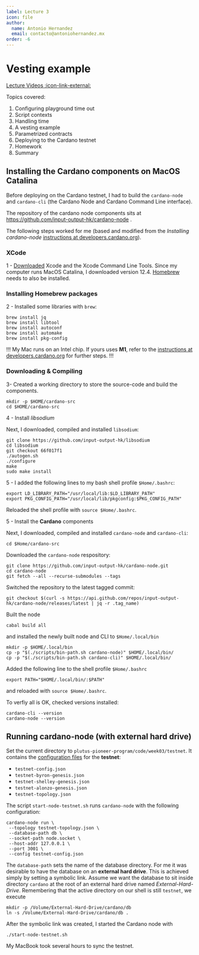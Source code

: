 ```yaml
---
label: Lecture 3
icon: file
author:
  name: Antonio Hernandez
  email: contacto@antoniohernandez.mx
order: -6
---
```


# Vesting example

[Lecture Videos :icon-link-external:](https://www.youtube.com/playlist?list=PLNEK_Ejlx3x2zxcfoVGARFExzOHwXFCCL)

Topics covered:

1. Configuring playground time out
2. Script contexts
3. Handling time
4. A vesting example
5. Parametrized contracts
6. Deploying to the Cardano testnet
7. Homework
8. Summary


## Installing the Cardano components on **MacOS Catalina**

Before deploying on the Cardano testnet, I had to build the `cardano-node` and
`cardano-cli` (the Cardano Node and Cardano Command Line interface).

The repository of the cardano node components sits at 
https://github.com/input-output-hk/cardano-node .

The following steps worked for me (based and modified from the *Installing
cardano-node* [instructions at
developers.cardano.org](https://developers.cardano.org/docs/get-started/installing-cardano-node/)).

### XCode

1 - [Downloaded](https://developer.apple.com/xcode/) Xcode and the Xcode
Command Line Tools.  Since my computer runs MacOS Catalina, I downloaded
version 12.4.  [Homebrew](https://brew.sh/) needs to also be installed.

### Installing Homebrew packages

2 - Installed some libraries with `brew`:

```
brew install jq
brew install libtool
brew install autoconf
brew install automake
brew install pkg-config
```

!!!
My Mac runs on an Intel chip.  If yours uses **M1**, refer to the
[instructions at
developers.cardano.org](https://deve\lopers.cardano.org/docs/get-started/installing-cardano-node/)
for further steps.
!!!

### Downloading & Compiling

3- Created a working directory to store the source-code and build the
components.

```
mkdir -p $HOME/cardano-src
cd $HOME/cardano-src
```

4 - Install *libsodium*

Next, I downloaded, compiled and installed `libsodium`:

```
git clone https://github.com/input-output-hk/libsodium
cd libsodium
git checkout 66f017f1
./autogen.sh
./configure
make
sudo make install
```

5 - I added the following lines to my bash shell profile `$Home/.bashrc`:

```
export LD_LIBRARY_PATH="/usr/local/lib:$LD_LIBRARY_PATH"
export PKG_CONFIG_PATH="/usr/local/lib/pkgconfig:$PKG_CONFIG_PATH"
```

Reloaded the shell profile with `source $Home/.bashrc`.

5 - Install the **Cardano** components

Next, I downloaded, compiled and installed `cardano-node` and `cardano-cli`:

```
cd $Home/cardano-src
```

Downloaded the `cardano-node` respository:

```
git clone https://github.com/input-output-hk/cardano-node.git
cd cardano-node
git fetch --all --recurse-submodules --tags
```

Switched the repository to the latest tagged commit:

```
git checkout $(curl -s https://api.github.com/repos/input-output-hk/cardano-node/releases/latest | jq -r .tag_name)
```

Built the node

```
cabal build all
```

and installed the newly built node and CLI to `$Home/.local/bin`

```
mkdir -p $HOME/.local/bin
cp -p "$(./scripts/bin-path.sh cardano-node)" $HOME/.local/bin/
cp -p "$(./scripts/bin-path.sh cardano-cli)" $HOME/.local/bin/
```

Added the following line to the shell profile `$Home/.bashrc`

```
export PATH="$HOME/.local/bin/:$PATH"
```

and reloaded with `source $Home/.bashrc`.

To verfiy all is OK, checked versions installed:

```
cardano-cli --version
cardano-node --version
```


## Running cardano-node (with external hard drive)

Set the current directory to `plutus-pioneer-program/code/week03/testnet`.  It
contains the [configuration
files](https://hydra.iohk.io/build/8111119/download/1/index.html) for the
**testnet**:

- `testnet-config.json`
- `testnet-byron-genesis.json`
- `testnet-shelley-genesis.json`
- `testnet-alonzo-genesis.json`
- `testnet-topology.json`

The script `start-node-testnet.sh` runs `cardano-node` with the following
configuration:

```
cardano-node run \
 --topology testnet-topology.json \
 --database-path db \
 --socket-path node.socket \
 --host-addr 127.0.0.1 \
 --port 3001 \
 --config testnet-config.json
```

The `database-path` sets the name of the database directory.  For me it was
desirable to have the database on an **external hard drive**.  This is
achieved simply by setting a symbolic link.  Assume we want the database to
sit inside directory `cardano` at the root of an external hard drive named
*External-Hard-Drive*.  Remembering that the active directory on our shell is
still `testnet`, we execute

```
mkdir -p /Volume/External-Hard-Drive/cardano/db
ln -s /Volume/External-Hard-Drive/cardano/db .
```

After the symbolic link was created, I started the Cardano node with

```
./start-node-testnet.sh
```

My MacBook took several hours to sync the testnet.